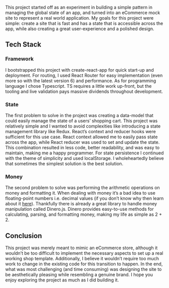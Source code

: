 This project started off as an experiment in building a simple pattern in managing the global state of an app, and turned into an eCommerce mock site to represent a real world application. My goals for this project were simple: create a site that is fast and has a state that is accessible across the app, while also creating a great user-experience and a polished design.

## Tech Stack

### Framework
I bootstrapped this project with create-react-app for quick start-up and deployment. For routing, I used React Router for easy implementation (even more so with the latest version 6) and performance. As for programming language I chose Typescript. TS requires a little work up-front, but the tooling and live validation pays massive dividends throughout development.

### State
The first problem to solve in the project was creating a data-model that could easily manage the state of a users’ shopping cart. This project was relatively simple and I wanted to avoid complexities like introducing a state management library like Redux. React’s context and reducer hooks were sufficient for this use case. React context allowed me to easily pass state across the app, while React reducer was used to set and update the state. This combination resulted in less code, better readability, and was easy to maintain, making me a happy programmer. For state persistence I continued with the theme of simplicity and used localStorage. I wholeheartedly believe that sometimes the simplest solution is the best solution.

### Money
The second problem to solve was performing the arithmetic operations on money and formatting it. When dealing with money it’s a bad idea to use floating-point numbers i.e. decimal values (if you don’t know why then learn about it [here](https://stackoverflow.com/a/3730040)). Thankfully there is already a great library to handle money manipulation called Dinero.js. Dinero provides easy-to-use methods for calculating, parsing, and formatting money, making my life as simple as 2 + 2.

## Conclusion

This project was merely meant to mimic an eCommerce store, although it wouldn’t be too difficult to implement the necessary aspects to set up a real working shop template. Additionally, I believe it wouldn’t require too much work to change in the existing code for this transition to happen. In the end, what was most challenging (and time consuming) was designing the site to be aesthetically pleasing while resembling a genuine brand. I hope you enjoy exploring the project as much as I did building it.